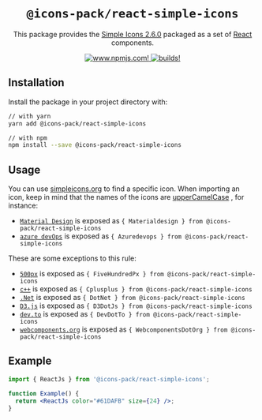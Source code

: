<div align="center">

# `@icons-pack/react-simple-icons`

This package provides the [Simple Icons 2.6.0](https://simpleicons.org) packaged as a set of [React](https://facebook.github.io/react/) components.

  <a href="https://www.npmjs.com/package/@icons-pack/react-simple-icons" target="_blank">
    <img src="https://img.shields.io/npm/v/@icons-pack/react-simple-icons?color=red&style=flat-square" alt="www.npmjs.com!" />
  </a>

  <a href="https://travis-ci.org/mamut-dev/icons-pack/builds/" target="_blank">
    <img src="https://img.shields.io/travis/mamut-dev/icons-pack/master?style=flat-square" alt="builds!" />
  </a>

</div>

## Installation

Install the package in your project directory with:

```sh
// with yarn
yarn add @icons-pack/react-simple-icons

// with npm
npm install --save @icons-pack/react-simple-icons
```

## Usage

You can use [simpleicons.org](https://simpleicons.org) to find a specific icon.
When importing an icon, keep in mind that the names of the icons are [upperCamelCase](https://github.com/samverschueren/uppercamelcase) , for instance:

- [`Material Design`](https://simpleicons.org/?q=material) is exposed as `{ Materialdesign } from @icons-pack/react-simple-icons`
- [`azure devOps`](https://simpleicons.org/?q=azure%20devOps) is exposed as `{ Azuredevops } from @icons-pack/react-simple-icons`

These are some exceptions to this rule:

- [`500px`](https://simpleicons.org/?q=500px) is exposed as `{ FiveHundredPx } from @icons-pack/react-simple-icons`
- [`c++`](https://simpleicons.org/?q=+) is exposed as `{ Cplusplus } from @icons-pack/react-simple-icons`
- [`.Net`](https://simpleicons.org/?q=.net) is exposed as `{ DotNet } from @icons-pack/react-simple-icons`
- [`D3.js`](https://simpleicons.org/?q=d3) is exposed as `{ D3DotJs } from @icons-pack/react-simple-icons`
- [`dev.to`](https://simpleicons.org/?q=dev.to) is exposed as `{ DevDotTo } from @icons-pack/react-simple-icons`
- [`webcomponents.org`](https://simpleicons.org/?q=webcomponents.org) is exposed as `{ WebcomponentsDotOrg } from @icons-pack/react-simple-icons`

## Example

```jsx
import { ReactJs } from '@icons-pack/react-simple-icons';

function Example() {
  return <ReactJs color="#61DAFB" size={24} />;
}
```
